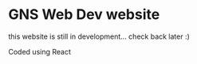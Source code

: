 # GNS Web Dev website

this website is still in development... check back later :)

Coded using React 
